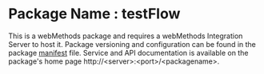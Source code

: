 # Package Name : testFlow
This is a webMethods package and requires a webMethods Integration Server to host it. Package versioning and configuration can be found in the package [manifest](./testFlow/manifest.v3) file. Service and API documentation is available on the package's home page http://&lt;server&gt;:&lt;port&gt;/&lt;packagename>.